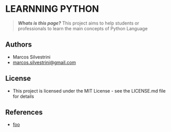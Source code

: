 # LEARNNING PYTHON

>***Whats is this page?***
This project aims to help students or professionals to learn the main concepts of Python Language

## Authors

- Marcos Silvestrini
- marcos.silvestrini@gmail.com

## License

- This project is licensed under the MIT License - see the LICENSE.md file for details

## References

- [foo](foo)

